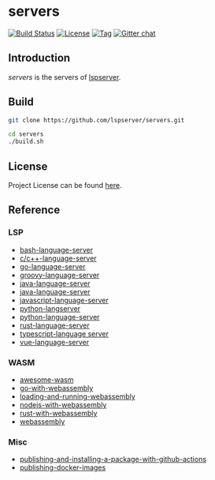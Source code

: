 # servers

[![Build Status](https://github.com/lspserver/servers/workflows/CI/badge.svg?branch=main&event=push)](https://github.com/lspserver/servers/actions?query=workflow%3ACI)
[![License](https://img.shields.io/github/license/lspserver/servers.svg?color=brightgreen)](https://github.com/lspserver/servers/blob/main/LICENSE)
[![Tag](https://img.shields.io/github/tag/lspserver/servers.svg?color=brightgreen)](https://github.com/lspserver/servers/tags)
[![Gitter chat](https://badges.gitter.im/craftslab/lspserver.png)](https://gitter.im/craftslab/lspserver)



## Introduction

*servers* is the servers of [lspserver](https://github.com/lspserver).



## Build

```bash
git clone https://github.com/lspserver/servers.git

cd servers
./build.sh
```



## License

Project License can be found [here](LICENSE).



## Reference

### LSP

- [bash-language-server](https://github.com/bash-lsp/bash-language-server)
- [c/c++-language-server](https://github.com/MaskRay/ccls)
- [go-language-server](https://github.com/golang/tools/tree/master/gopls)
- [groovy-language-server](https://github.com/GroovyLanguageServer/groovy-language-server)
- [java-language-server](https://github.com/eclipse/eclipse.jdt.ls/)
- [java-language-server](https://github.com/georgewfraser/java-language-server)
- [javascript-language-server](https://github.com/facebook/flow)
- [python-langserver](https://github.com/sourcegraph/python-langserver)
- [python-language-server](https://github.com/Microsoft/python-language-server)
- [rust-language-server](https://github.com/rust-lang/rls)
- [typescript-language server](https://github.com/theia-ide/typescript-language-server)
- [vue-language-server](https://github.com/vuejs/vetur)



### WASM

- [awesome-wasm](https://github.com/mbasso/awesome-wasm)
- [go-with-webassembly](https://github.com/golang/go/wiki/WebAssembly#getting-started)
- [loading-and-running-webassembly](https://developer.mozilla.org/en-US/docs/WebAssembly/Loading_and_running)
- [nodejs-with-webassembly](https://nodejs.dev/learn/nodejs-with-webassembly)
- [rust-with-webassembly](https://rustwasm.github.io/book/game-of-life/hello-world.html)
- [webassembly](https://webassembly.org/)



### Misc

- [publishing-and-installing-a-package-with-github-actions](https://docs.github.com/en/packages/managing-github-packages-using-github-actions-workflows/publishing-and-installing-a-package-with-github-actions)
- [publishing-docker-images](https://docs.github.com/en/actions/guides/publishing-docker-images)
